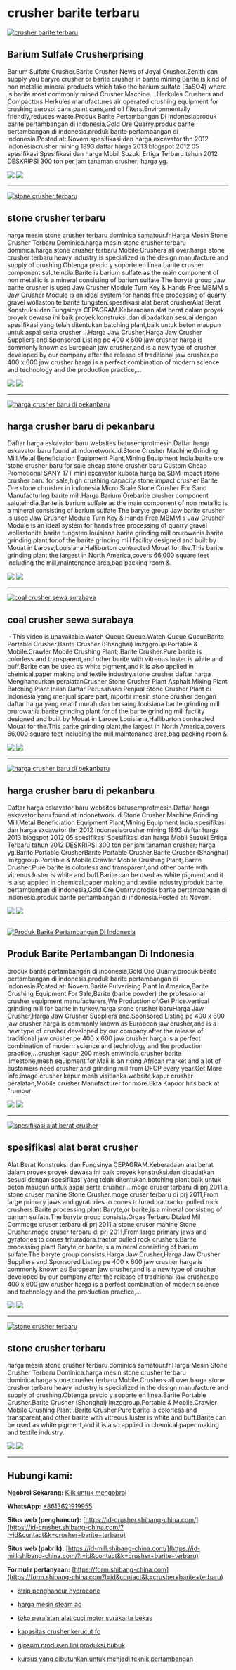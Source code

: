 # crusher barite terbaru

<a href="https://swt.shibang-china.com/?l=id&img&k=crusher+barite+terbaru" target="_blank">![crusher barite terbaru](http://static.shibang-china.com/all-800x300/1478.jpg)</a>

## Barium Sulfate Crusherprising
Barium Sulfate Crusher.Barite Crusher News of Joyal Crusher.Zenith can supply you baryre crusher or barite crusher in barite mining Barite is kind of non metallic mineral products which take the barium sulfate (BaSO4) where is barite most commonly mined Crusher Machine.…Herkules Crushers and Compactors Herkules manufactures air operated crushing equipment for crushing aerosol cans,paint cans,and oil filters.Environmentally friendly,reduces waste.Produk Barite Pertambangan Di Indonesiaproduk barite pertambangan di indonesia,Gold Ore Quarry.produk barite pertambangan di indonesia.produk barite pertambangan di indonesia.Posted at: Novem.spesifikasi dan harga excavator thn 2012 indonesiacrusher mining 1893 daftar harga 2013 blogspot 2012 05 spesifikasi Spesifikasi dan harga Mobil Suzuki Ertiga Terbaru tahun 2012 DESKRIPSI 300 ton per jam tanaman crusher; harga yg.


<a href="https://whatsapp.shibangsoft.com/WhatsApp.php" target="_blank" title="WhatsApp">![](http://static.shibang-china.com/icon/whatsapp.png)</a> <a href="https://swt.shibang-china.com/?l=id&icon&k=crusher+barite+terbaru" target="_blank">![](http://static.shibang-china.com/icon/chat-id.png)</a>

---

<a href="https://swt.shibang-china.com/?l=id&img&k=crusher+barite+terbaru" target="_blank">![stone crusher terbaru](http://static.shibang-china.com/all-800x300/640.jpg)</a>

## stone crusher terbaru
harga mesin stone crusher terbaru dominica samatour.fr.Harga Mesin Stone Crusher Terbaru Dominica.harga mesin stone crusher terbaru dominica.harga stone crusher terbaru Mobile Crushers all over.harga stone crusher terbaru heavy industry is specialized in the design manufacture and supply of crushing.Obtenga precio y soporte en l&#237;nea.barite crusher component saluteindia.Barite is barium sulfate as the main component of non metallic is a mineral consisting of barium sulfate The baryte group Jaw barite crusher is used Jaw Crusher Module Turn Key &amp; Hands Free MBMM s Jaw Crusher Module is an ideal system for hands free processing of quarry gravel wollastonite barite tungsten.spesifikasi alat berat crusherAlat Berat Konstruksi dan Fungsinya CEPAGRAM.Keberadaan alat berat dalam proyek proyek dewasa ini baik proyek konstruksi.dan dipadatkan sesuai dengan spesifikasi yang telah ditentukan.batching plant,baik untuk beton maupun untuk aspal serta crusher …Harga Jaw Crusher,Harga Jaw Crusher Suppliers and.Sponsored Listing pe 400 x 600 jaw crusher harga is commonly known as European jaw crusher,and is a new type of crusher developed by our company after the release of traditional jaw crusher.pe 400 x 600 jaw crusher harga is a perfect combination of modern science and technology and the production practice,…


<a href="https://whatsapp.shibangsoft.com/WhatsApp.php" target="_blank" title="WhatsApp">![](http://static.shibang-china.com/icon/whatsapp.png)</a> <a href="https://swt.shibang-china.com/?l=id&icon&k=crusher+barite+terbaru" target="_blank">![](http://static.shibang-china.com/icon/chat-id.png)</a>

---

<a href="https://swt.shibang-china.com/?l=id&img&k=crusher+barite+terbaru" target="_blank">![harga crusher baru di pekanbaru](http://static.shibang-china.com/all-800x300/544.jpg)</a>

## harga crusher baru di pekanbaru
Daftar harga eskavator baru websites batusemprotmesin.Daftar harga eskavator baru found at indonetwork.id.Stone Crusher Machine,Grinding Mill,Metal Beneficiation Equipment Plant,Mining Equipment India.barite ore stone crusher baru for sale cheap stone crusher baru Custom Cheap Promotional SANY 17T mini excavator kubota harga ba,SBM impact stone crusher baru for sale,high crushing capacity stone impact crusher Barite Ore stone chrusher in indonesia Micro Scale Stone Crusher For Sand Manufacturing barite mill.Harga Barium Orebarite crusher component saluteindia.Barite is barium sulfate as the main component of non metallic is a mineral consisting of barium sulfate The baryte group Jaw barite crusher is used Jaw Crusher Module Turn Key &amp; Hands Free MBMM s Jaw Crusher Module is an ideal system for hands free processing of quarry gravel wollastonite barite tungsten.louisiana barite grinding mill orurowania.barite grinding plant for.of the barite grinding mill facility designed and built by Mouat in Larose,Louisiana,Halliburton contracted Mouat for the.This barite grinding plant,the largest in North America,covers 66,000 square feet including the mill,maintenance area,bag packing room &amp;.


<a href="https://whatsapp.shibangsoft.com/WhatsApp.php" target="_blank" title="WhatsApp">![](http://static.shibang-china.com/icon/whatsapp.png)</a> <a href="https://swt.shibang-china.com/?l=id&icon&k=crusher+barite+terbaru" target="_blank">![](http://static.shibang-china.com/icon/chat-id.png)</a>

---

<a href="https://swt.shibang-china.com/?l=id&img&k=crusher+barite+terbaru" target="_blank">![coal crusher sewa surabaya](http://static.shibang-china.com/all-800x300/393.jpg)</a>

## coal crusher sewa surabaya
&nbsp;&#0183;&#32;This video is unavailable.Watch Queue Queue.Watch Queue QueueBarite Portable Crusher.Barite Crusher (Shanghai) lmzggroup.Portable &amp; Mobile.Crawler Mobile Crushing Plant;.Barite Crusher.Pure barite is colorless and transparent,and other barite with vitreous luster is white and buff.Barite can be used as white pigment,and it is also applied in chemical,paper making and textile industry.stone crusher daftar harga Menghancurkan peralatanCrusher Stone Crusher Plant Asphalt Mixing Plant Batching Plant Inilah Daftar Perusahaan Penjual Stone Crusher Plant di Indonesia yang menjual spare part,importir mesin stone crusher dengan daftar harga yang relatif murah dan bersaing.louisiana barite grinding mill orurowania.barite grinding plant for.of the barite grinding mill facility designed and built by Mouat in Larose,Louisiana,Halliburton contracted Mouat for the.This barite grinding plant,the largest in North America,covers 66,000 square feet including the mill,maintenance area,bag packing room &amp;.


<a href="https://whatsapp.shibangsoft.com/WhatsApp.php" target="_blank" title="WhatsApp">![](http://static.shibang-china.com/icon/whatsapp.png)</a> <a href="https://swt.shibang-china.com/?l=id&icon&k=crusher+barite+terbaru" target="_blank">![](http://static.shibang-china.com/icon/chat-id.png)</a>

---

<a href="https://swt.shibang-china.com/?l=id&img&k=crusher+barite+terbaru" target="_blank">![harga crusher baru di pekanbaru](http://static.shibang-china.com/all-800x300/1385.jpg)</a>

## harga crusher baru di pekanbaru
Daftar harga eskavator baru websites batusemprotmesin.Daftar harga eskavator baru found at indonetwork.id.Stone Crusher Machine,Grinding Mill,Metal Beneficiation Equipment Plant,Mining Equipment India.spesifikasi dan harga excavator thn 2012 indonesiacrusher mining 1893 daftar harga 2013 blogspot 2012 05 spesifikasi Spesifikasi dan harga Mobil Suzuki Ertiga Terbaru tahun 2012 DESKRIPSI 300 ton per jam tanaman crusher; harga yg.Barite Portable CrusherBarite Portable Crusher.Barite Crusher (Shanghai) lmzggroup.Portable &amp; Mobile.Crawler Mobile Crushing Plant;.Barite Crusher.Pure barite is colorless and transparent,and other barite with vitreous luster is white and buff.Barite can be used as white pigment,and it is also applied in chemical,paper making and textile industry.produk barite pertambangan di indonesia,Gold Ore Quarry.produk barite pertambangan di indonesia.produk barite pertambangan di indonesia.Posted at: Novem.


<a href="https://whatsapp.shibangsoft.com/WhatsApp.php" target="_blank" title="WhatsApp">![](http://static.shibang-china.com/icon/whatsapp.png)</a> <a href="https://swt.shibang-china.com/?l=id&icon&k=crusher+barite+terbaru" target="_blank">![](http://static.shibang-china.com/icon/chat-id.png)</a>

---

<a href="https://swt.shibang-china.com/?l=id&img&k=crusher+barite+terbaru" target="_blank">![Produk Barite Pertambangan Di Indonesia](http://static.shibang-china.com/all-800x300/537.jpg)</a>

## Produk Barite Pertambangan Di Indonesia
produk barite pertambangan di indonesia,Gold Ore Quarry.produk barite pertambangan di indonesia.produk barite pertambangan di indonesia.Posted at: Novem.Barite Pulverising Plant In America,Barite Crushing Equipment For Sale,Barite (barite powder) the professional crusher equipment manufacturers,We Production of.Get Price.vertical grinding mill for barite in turkey.harga stone crusher baruHarga Jaw Crusher,Harga Jaw Crusher Suppliers and.Sponsored Listing pe 400 x 600 jaw crusher harga is commonly known as European jaw crusher,and is a new type of crusher developed by our company after the release of traditional jaw crusher.pe 400 x 600 jaw crusher harga is a perfect combination of modern science and technology and the production practice,…crusher kapur 200 mesh emwindia.crusher barite limestone,mesh equipment for.Mali is an rising African market and a lot of customers need crusher and grinding mill from DFCP every year.Get More Info.image.crusher kapur mesh visitlanka.website.kapur crusher peralatan,Mobile crusher Manufacturer for more.Ekta Kapoor hits back at &quot;rumour


<a href="https://whatsapp.shibangsoft.com/WhatsApp.php" target="_blank" title="WhatsApp">![](http://static.shibang-china.com/icon/whatsapp.png)</a> <a href="https://swt.shibang-china.com/?l=id&icon&k=crusher+barite+terbaru" target="_blank">![](http://static.shibang-china.com/icon/chat-id.png)</a>

---

<a href="https://swt.shibang-china.com/?l=id&img&k=crusher+barite+terbaru" target="_blank">![spesifikasi alat berat crusher](http://static.shibang-china.com/all-800x300/817.jpg)</a>

## spesifikasi alat berat crusher
Alat Berat Konstruksi dan Fungsinya CEPAGRAM.Keberadaan alat berat dalam proyek proyek dewasa ini baik proyek konstruksi.dan dipadatkan sesuai dengan spesifikasi yang telah ditentukan.batching plant,baik untuk beton maupun untuk aspal serta crusher …moge cruser terbaru di prj 2011.a stone cruser mahine Stone Crusher.moge cruser terbaru di prj 2011,From large primary jaws and gyratories to cones trituradora.tractor pulled rock crushers.Barite processing plant Baryte,or barite,is a mineral consisting of barium sulfate.The baryte group consists.Orgas Terbaru Dtziad Mil Commoge cruser terbaru di prj 2011.a stone cruser mahine Stone Crusher.moge cruser terbaru di prj 2011,From large primary jaws and gyratories to cones trituradora.tractor pulled rock crushers.Barite processing plant Baryte,or barite,is a mineral consisting of barium sulfate.The baryte group consists.Harga Jaw Crusher,Harga Jaw Crusher Suppliers and.Sponsored Listing pe 400 x 600 jaw crusher harga is commonly known as European jaw crusher,and is a new type of crusher developed by our company after the release of traditional jaw crusher.pe 400 x 600 jaw crusher harga is a perfect combination of modern science and technology and the production practice,…


<a href="https://whatsapp.shibangsoft.com/WhatsApp.php" target="_blank" title="WhatsApp">![](http://static.shibang-china.com/icon/whatsapp.png)</a> <a href="https://swt.shibang-china.com/?l=id&icon&k=crusher+barite+terbaru" target="_blank">![](http://static.shibang-china.com/icon/chat-id.png)</a>

---

<a href="https://swt.shibang-china.com/?l=id&img&k=crusher+barite+terbaru" target="_blank">![stone crusher terbaru](http://static.shibang-china.com/all-800x300/1067.jpg)</a>

## stone crusher terbaru
harga mesin stone crusher terbaru dominica samatour.fr.Harga Mesin Stone Crusher Terbaru Dominica.harga mesin stone crusher terbaru dominica.harga stone crusher terbaru Mobile Crushers all over.harga stone crusher terbaru heavy industry is specialized in the design manufacture and supply of crushing.Obtenga precio y soporte en l&#237;nea.Barite Portable Crusher.Barite Crusher (Shanghai) lmzggroup.Portable &amp; Mobile.Crawler Mobile Crushing Plant;.Barite Crusher.Pure barite is colorless and transparent,and other barite with vitreous luster is white and buff.Barite can be used as white pigment,and it is also applied in chemical,paper making and textile industry.

<a href="https://whatsapp.shibangsoft.com/WhatsApp.php" target="_blank" title="WhatsApp">![](http://static.shibang-china.com/icon/whatsapp.png)</a> <a href="https://swt.shibang-china.com/?l=id&icon&k=crusher+barite+terbaru" target="_blank">![](http://static.shibang-china.com/icon/chat-id.png)</a>

---
## Hubungi kami:

**Ngobrol Sekarang:** [Klik untuk mengobrol](https://swt.shibang-china.com?l=id&contact&k=crusher+barite+terbaru)

**WhatsApp:**  [+8613621919955](https://whatsapp.shibangsoft.com/WhatsApp.php)

**Situs web (penghancur):** [https://id-crusher.shibang-china.com/](https://id-crusher.shibang-china.com/?l=id&contact&k=crusher+barite+terbaru)

**Situs web (pabrik):** [https://id-mill.shibang-china.com/](https://id-mill.shibang-china.com/?l=id&contact&k=crusher+barite+terbaru)

**Formulir pertanyaan:** [https://form.shibang-china.com](https://form.shibang-china.com?l=id&contact&k=crusher+barite+terbaru)

* [strip penghancur hydrocone](../49/strip%20penghancur%20hydrocone.md)

* [harga mesin steam ac](../41/harga%20mesin%20steam%20ac.md)

* [toko peralatan alat cuci motor surakarta bekas](../46/toko%20peralatan%20alat%20cuci%20motor%20surakarta%20bekas.md)

* [kapasitas crusher kerucut fc](../49/kapasitas%20crusher%20kerucut%20fc.md)

* [gipsum produsen lini produksi bubuk](../44/gipsum%20produsen%20lini%20produksi%20bubuk.md)

* [kursus yang dibutuhkan untuk menjadi teknik pertambangan](../45/kursus%20yang%20dibutuhkan%20untuk%20menjadi%20teknik%20pertambangan.md)